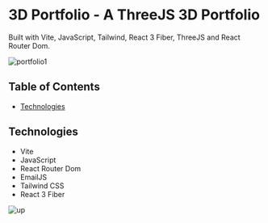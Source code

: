 # 3D Portfolio - A ThreeJS 3D Portfolio

Built with Vite, JavaScript, Tailwind, React 3 Fiber, ThreeJS and React Router Dom.

![portfolio1](https://github.com/n2n0n00/3js_portfolio/assets/40828429/3043ce84-bcb3-4f7b-af2a-8862ee444c5d)

## Table of Contents

- [Technologies](#technologies)


## Technologies

- Vite
- JavaScript
- React Router Dom
- EmailJS
- Tailwind CSS
- React 3 Fiber
  
![up](https://github.com/n2n0n00/3js_portfolio/assets/40828429/7892312c-062d-4ec6-9f7b-16a99793797c)

